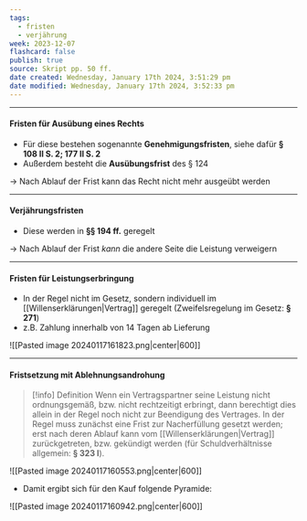 ```yaml
---
tags:
  - fristen
  - verjährung
week: 2023-12-07
flashcard: false
publish: true
source: Skript pp. 50 ff.
date created: Wednesday, January 17th 2024, 3:51:29 pm
date modified: Wednesday, January 17th 2024, 3:52:33 pm
---
```

***
#### Fristen für Ausübung eines Rechts

- Für diese bestehen sogenannte **Genehmigungsfristen**, siehe dafür **§ 108 II S. 2; 177 II S. 2**
- Außerdem besteht die **Ausübungsfrist** des § 124

$\rightarrow$ Nach Ablauf der Frist kann das Recht nicht mehr ausgeübt werden

***
#### Verjährungsfristen

- Diese werden in **§§ 194 ff.** geregelt

$\rightarrow$ Nach Ablauf der Frist *kann* die andere Seite die Leistung verweigern

***
#### Fristen für Leistungserbringung

- In der Regel nicht im Gesetz, sondern individuell im [[Willenserklärungen|Vertrag]] geregelt (Zweifelsregelung im Gesetz: **§ 271**)
- z.B. Zahlung innerhalb von 14 Tagen ab Lieferung

![[Pasted image 20240117161823.png|center|600]]

***
#### Fristsetzung mit Ablehnungsandrohung

> [!info] Definition 
> Wenn ein Vertragspartner seine Leistung nicht ordnungsgemäß, bzw. nicht rechtzeitigt erbringt, dann berechtigt dies allein in der Regel noch nicht zur Beendigung des Vertrages. In der Regel muss zunächst eine Frist zur Nacherfüllung gesetzt werden; erst nach deren Ablauf kann vom [[Willenserklärungen|Vertrag]] zurückgetreten, bzw. gekündigt werden (für Schuldverhältnisse allgemein: **§ 323 I**).

![[Pasted image 20240117160553.png|center|600]]

- Damit ergibt sich für den Kauf folgende Pyramide:

![[Pasted image 20240117160942.png|center|600]]
